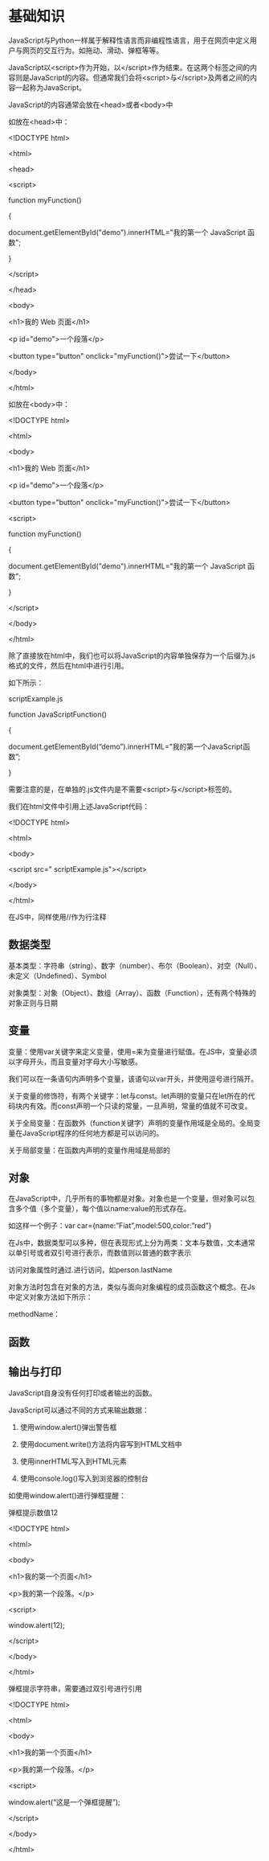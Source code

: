 # 基础知识

JavaScript与Python一样属于解释性语言而非编程性语言，用于在网页中定义用户与网页的交互行为。如拖动、滑动、弹框等等。

JavaScript以\<script\>作为开始，以\</script\>作为结束。在这两个标签之间的内容则是JavaScript的内容。但通常我们会将\<script\>与\</script\>及两者之间的内容一起称为JavaScript。

JavaScript的内容通常会放在\<head\>或者\<body\>中

如放在\<head\>中：

\<!DOCTYPE html\>

\<html\>

\<head\>

\<script\>

function myFunction()

{

document.getElementById("demo").innerHTML="我的第一个 JavaScript 函数";

}

\</script\>

\</head\>

\<body\>

\<h1\>我的 Web 页面\</h1\>

\<p id="demo"\>一个段落\</p\>

\<button type="button" onclick="myFunction()"\>尝试一下\</button\>

\</body\>

\</html\>

如放在\<body\>中：

\<!DOCTYPE html\>

\<html\>

\<body\>

\<h1\>我的 Web 页面\</h1\>

\<p id="demo"\>一个段落\</p\>

\<button type="button" onclick="myFunction()"\>尝试一下\</button\>

\<script\>

function myFunction()

{

document.getElementById("demo").innerHTML="我的第一个 JavaScript 函数";

}

\</script\>

\</body\>

\</html\>

除了直接放在html中，我们也可以将JavaScript的内容单独保存为一个后缀为.js格式的文件，然后在html中进行引用。

如下所示：

scriptExample.js

function JavaScriptFunction()

{

document.getElementById(“demo”).innerHTML=”我的第一个JavaScript函数”;

}

需要注意的是，在单独的.js文件内是不需要\<script\>与\</script\>标签的。

我们在html文件中引用上述JavaScript代码：

\<!DOCTYPE html\>

\<html\>

\<body\>

\<script src=" scriptExample.js"\>\</script\>

\</body\>

\</html\>

在JS中，同样使用//作为行注释

## 数据类型

基本类型：字符串（string）、数字（number）、布尔（Boolean）、对空（Null）、未定义（Undefined）、Symbol

对象类型：对象（Object）、数组（Array）、函数（Function），还有两个特殊的对象正则与日期

## 变量

变量：使用var关键字来定义变量，使用=来为变量进行赋值。在JS中，变量必须以字母开头，而且变量对字母大小写敏感。

我们可以在一条语句内声明多个变量，该语句以var开头，并使用逗号进行隔开。

关于变量的修饰符，有两个关键字：let与const。let声明的变量只在let所在的代码块内有效。而const声明一个只读的常量，一旦声明，常量的值就不可改变。

关于全局变量：在函数外（function关键字）声明的变量作用域是全局的。全局变量在JavaScript程序的任何地方都是可以访问的。

关于局部变量：在函数内声明的变量作用域是局部的

## 对象

在JavaScript中，几乎所有的事物都是对象。对象也是一个变量，但对象可以包含多个值（多个变量），每个值以name:value的形式存在。

如这样一个例子：var car={name:”Fiat”,model:500,color:”red”}

在Js中，数据类型可以多种，但在表现形式上分为两类：文本与数值，文本通常以单引号或者双引号进行表示，而数值则以普通的数字表示

访问对象属性时通过.进行访问，如person.lastName

对象方法时包含在对象的方法，类似与面向对象编程的成员函数这个概念。在Js中定义对象方法如下所示：

methodName：

## 函数

## 输出与打印

JavaScript自身没有任何打印或者输出的函数。

JavaScript可以通过不同的方式来输出数据：

1.  使用window.alert()弹出警告框

2.  使用document.write()方法将内容写到HTML文档中

3.  使用innerHTML写入到HTML元素

4.  使用console.log()写入到浏览器的控制台

如使用window.alert()进行弹框提醒：

弹框提示数值12

\<!DOCTYPE html\>

\<html\>

\<body\>

\<h1\>我的第一个页面\</h1\>

\<p\>我的第一个段落。\</p\>

\<script\>

window.alert(12);

\</script\>

\</body\>

\</html\>

弹框提示字符串，需要通过双引号进行引用

\<!DOCTYPE html\>

\<html\>

\<body\>

\<h1\>我的第一个页面\</h1\>

\<p\>我的第一个段落。\</p\>

\<script\>

window.alert(“这是一个弹框提醒”);

\</script\>

\</body\>

\</html\>
